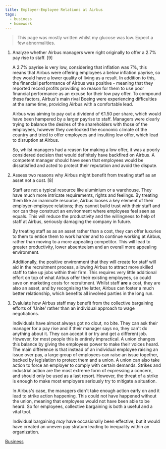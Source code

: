 ```yaml
---
title: Employer-Employee Relations at Airbus
tags:
  - business
  - homework
---
```

> This page was mostly written whilst my glucose was low. Expect a few abnormalities. 

1) Analyze whether Airbus managers were right originally to offer a 2.7% pay rise to staff. [9]
   
   A 2.7% payrise is very low, considering that inflation was 7%, this means that Airbus were offering employees a below inflation payrise, so they would have a lower quality of living as a result. In addition to this, the financial performance of Airbus was positive - meaning that they reported record profits providing no reason for them to use poor financial performance as an excuse for their low pay offer. To compound these factors, Airbus's main rival Boeing were experiencing difficulties at the same time, providing Airbus with a comfortable lead. 
   
   Airbus was aiming to pay out a dividend of €1.50 per share, which would have been hampered by a larger payrise to staff. Managers were clearly trying to balance the desires of the shareholders with those of the employees, however they overlooked the economic climate of the country and tried to offer employees and insulting low offer, which lead to disruption at Airbus. 
   
   So, whilst managers had a reason for making a low offer, it was a poorly considered decision that would definitely have backfired on Airbus. A competent manager should have seen that employees would be dissatisfied and acted to protect their reputation and avoid the dispute.

2) Assess two reasons why Airbus might benefit from treating staff as an asset not a cost. [8]
   
   Staff are not a typical resource like aluminium or a warehouse. They have much more intricate requirements, rights and feelings. By treating them like an inanimate resource, Airbus looses a key element of their employer-employee relations; they cannot build trust with their staff and nor  can they construct an environment where employees feel seen as equals. This will reduce the productivity and the willingness to help of staff at Airbus, seriously damaging the company in future. 
   
   By treating staff as as an asset rather than a cost, they can offer luxuries to them to entice them to work harder and to continue working at Airbus, rather than moving to a more appealing competitor. This will lead to greater productivity, lower absenteeism and an overall more appealing environment. 
   
   Additionally, the positive environment that they will create for staff will aid in the recruitment process, allowing Airbus to attract more skilled staff to take up jobs within their firm. This requires very little additional effort on top of what Airbus offer their existing employees, so could save on marketing costs for recruitment. Whilst staff **are** a cost, they are also an asset, and by recognising the latter, Airbus can foster a much better relationship, which benefits all involved parties in the long run.

3) Evalulate how Airbus staff may benefit from the collective bargaining efforts of 'Unite' rather than an individual approach to wage negotiations.
   
   Individuals have almost always got no clout, no bite. They can ask their manager for a pay rise and if their manager says no, they can't do anything about it. They can accept it or try and get a different job. However, for most people this is entirely impractical. A union changes this balance by giving the employees power to make their voices heard. The main difference is that instead of an individual employee raising an issue over pay, a large group of employees can raise an issue together, backed by legislation to protect them and a union. A union can also take action to force an employer to comply with certain demands. Strikes and industrial action are the most extreme form of expressing a concern, and should only be used as a last resort. However, the threat of a strike is enough to make most employers seriously try to mitigate a situation. 
   
   In Airbus's case, the managers didn't take enough action early on and it lead to strike action happening. This could not have happened without the union, meaning that employees would not have been able to be heard. So for employees, collective bargaining is both a useful and a vital tool. 
   
   Individual bargaining *may* have occasionally been effective, but it would have created an uneven pay stratum leading to inequality within an organization. 
   


[Business](/Business)
